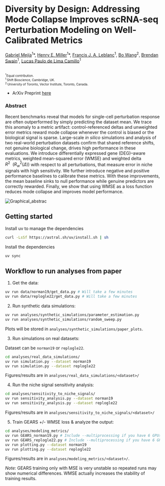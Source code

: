 # Diversity by Design: Addressing Mode Collapse Improves scRNA-seq Perturbation Modeling on Well-Calibrated Metrics

[Gabriel Mejía](https://scholar.google.com/citations?hl=es&user=yh69hnYAAAAJ)<sup>1</sup>\*, [Henry E. Miller](https://scholar.google.com/citations?user=Sw9t-h0AAAAJ&hl=en)<sup>1</sup>\*, [Francis J. A. Leblanc](https://scholar.google.com/citations?user=yFI4c_0AAAAJ&hl=en)<sup>1</sup>, [Bo Wang](https://scholar.google.ca/citations?user=37FDILIAAAAJ&hl=en)<sup>2</sup>, [Brendan Swain](https://scholar.google.com/citations?user=UH0zyDoAAAAJ&hl=en)<sup>1</sup>, [Lucas Paulo de Lima Camillo](https://scholar.google.com/citations?user=qEpmbq8AAAAJ&hl=en)<sup>1</sup>

<br/>
<font size="1"><sup>*</sup>Equal contribution.</font><br/>
<font size="1"><sup>1 </sup> Shift Bioscience, Cambridge, UK.</font><br/>
<font size="1"><sup>2 </sup> University of Toronto, Vector Institute, Toronto, Canada.</font><br/>

- ArXiv Preprint [here](https://arxiv.org/abs/2506.22641)

### Abstract

Recent benchmarks reveal that models for single-cell perturbation response are often outperformed by simply predicting the dataset mean. We trace this anomaly to a metric artifact: control-referenced deltas and unweighted error metrics reward mode collapse whenever the control is biased or the biological signal is sparse. Large-scale *in silico* simulations and analysis of two real-world perturbation datasets confirm that shared reference shifts, not genuine biological change, drives high performance in these evaluations. We introduce differentially expressed gene (DEG)–aware metrics, weighted mean-squared error (WMSE) and weighted delta $R^{2}~~(R^{2}_{w}(\Delta))$ with respect to all perturbations, that measure error in niche signals with high sensitivity. We further introduce negative and positive performance baselines to calibrate these metrics. With these improvements, the mean baseline sinks to null performance while genuine predictors are correctly rewarded. Finally, we show that using WMSE as a loss function reduces mode collapse and improves model performance.

![Graphical_abstrac](https://github.com/user-attachments/assets/9778527b-d8f4-4e90-9576-68e9479d9491)

## Getting started

Install uv to manage the dependencies
```bash
curl -LsSf https://astral.sh/uv/install.sh | sh
```

Install the dependencies
```bash
uv sync
```

## Workflow to run analyses from paper

1. Get the data:

```bash
uv run data/norman19/get_data.py # Will take a few minutes
uv run data/replogle22/get_data.py # Will take a few minutes
```

2. Run synthetic data simulations:

```bash
uv run analyses/synthetic_simulations/parameter_estimation.py
uv run analyses/synthetic_simulations/random_sweep.py
```

Plots will be stored in `analyses/synthetic_simulations/paper_plots`.

3. Run simulations on real datasets:

Dataset can be `norman19` or `replogle22`.

```bash
cd analyses/real_data_simulations/
uv run simulation.py --dataset norman19
uv run simulation.py --dataset replogle22
```

Figures/results are in `analyses/real_data_simulations/<dataset>/`

4. Run the niche signal sensitivity analysis:

```bash
cd analyses/sensitivity_to_niche_signals/
uv run sensitivity_analysis.py --dataset norman19
uv run sensitivity_analysis.py --dataset replogle22
```

Figures/results are in `analyses/sensitivity_to_niche_signals/<dataset>/`

5. Train GEARS +/- WMSE loss & analyze the output:

```bash
cd analyses/modeling_metrics/
uv run GEARS_norman19.py # Include --multiprocessing if you have 6 GPUs available locally
uv run GEARS_replogle22.py # Include --multiprocessing if you have 6 GPUs available locally
uv run plotting.py --dataset norman19
uv run plotting.py --dataset replogle22
```

Figures/results are in `analyses/modeling_metrics/<dataset>/`.

*Note:* GEARS training only with MSE is very unstable so repeated runs may show numerical differences. WMSE actually increases the stability of training results. 
